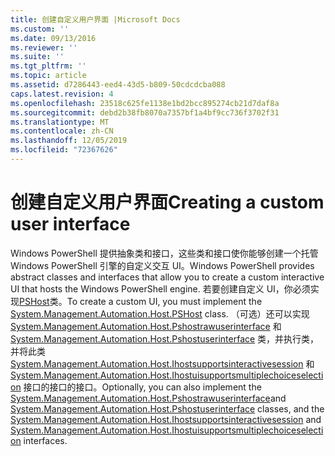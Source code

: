 ```yaml
---
title: 创建自定义用户界面 |Microsoft Docs
ms.custom: ''
ms.date: 09/13/2016
ms.reviewer: ''
ms.suite: ''
ms.tgt_pltfrm: ''
ms.topic: article
ms.assetid: d7286443-eed4-43d5-b809-50cdcdcba088
caps.latest.revision: 4
ms.openlocfilehash: 23518c625fe1138e1bd2bcc895274cb21d7daf8a
ms.sourcegitcommit: debd2b38fb8070a7357bf1a4bf9cc736f3702f31
ms.translationtype: MT
ms.contentlocale: zh-CN
ms.lasthandoff: 12/05/2019
ms.locfileid: "72367626"
---
```

# <a name="creating-a-custom-user-interface"></a><span data-ttu-id="e8dcf-102">创建自定义用户界面</span><span class="sxs-lookup"><span data-stu-id="e8dcf-102">Creating a custom user interface</span></span>

<span data-ttu-id="e8dcf-103">Windows PowerShell 提供抽象类和接口，这些类和接口使你能够创建一个托管 Windows PowerShell 引擎的自定义交互 UI。</span><span class="sxs-lookup"><span data-stu-id="e8dcf-103">Windows PowerShell provides abstract classes and interfaces that allow you to create a custom interactive UI that hosts the Windows PowerShell engine.</span></span> <span data-ttu-id="e8dcf-104">若要创建自定义 UI，你必须实现[PSHost](/dotnet/api/System.Management.Automation.Host.PSHost)类。</span><span class="sxs-lookup"><span data-stu-id="e8dcf-104">To create a custom UI, you must implement the [System.Management.Automation.Host.PSHost](/dotnet/api/System.Management.Automation.Host.PSHost) class.</span></span> <span data-ttu-id="e8dcf-105">（可选）还可以实现 [System.Management.Automation.Host.Pshostrawuserinterface](/dotnet/api/System.Management.Automation.Host.PSHostRawUserInterface) 和 [System.Management.Automation.Host.Pshostuserinterface](/dotnet/api/System.Management.Automation.Host.PSHostUserInterface) 类，并执行类，并将此类 [System.Management.Automation.Host.Ihostsupportsinteractivesession](/dotnet/api/System.Management.Automation.Host.IHostSupportsInteractiveSession) 和 [System.Management.Automation.Host.Ihostuisupportsmultiplechoiceselection](/dotnet/api/System.Management.Automation.Host.IHostUISupportsMultipleChoiceSelection) 接口的接口的接口。</span><span class="sxs-lookup"><span data-stu-id="e8dcf-105">Optionally, you can also implement the [System.Management.Automation.Host.Pshostrawuserinterface](/dotnet/api/System.Management.Automation.Host.PSHostRawUserInterface)and [System.Management.Automation.Host.Pshostuserinterface](/dotnet/api/System.Management.Automation.Host.PSHostUserInterface) classes, and the [System.Management.Automation.Host.Ihostsupportsinteractivesession](/dotnet/api/System.Management.Automation.Host.IHostSupportsInteractiveSession) and [System.Management.Automation.Host.Ihostuisupportsmultiplechoiceselection](/dotnet/api/System.Management.Automation.Host.IHostUISupportsMultipleChoiceSelection) interfaces.</span></span>
